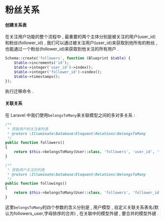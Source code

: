# 粉丝关系

#### 创建关系表

在关注用户功能的整个流程中 , 最重要的两个主体分别是被关注的用户\(user\_id\)和粉丝\(follower\_id\) , 我们可以通过被关注用户\(user\_id\)来获取到他所有的粉丝 , 也能通过一个粉丝\(follower\_id\)来获取到他关注的所有用户 . 

```php
Schema::create('followers', function (Blueprint $table) {
    $table->increments('id');
    $table->integer('user_id')->index();
    $table->integer('follower_id')->index();
    $table->timestamps();
});
```

执行迁移命令 . 

#### 关联关系

在 Laravel 中我们使用`belongsToMany`来关联模型之间的多对多关系 : 

```php
/**
 * 获取用户的关注者列表
 * @return \Illuminate\Database\Eloquent\Relations\BelongsToMany
 */
public function followers()
{
    return $this->belongsToMany(User::class, 'followers', 'user_id', 'follower_id');
}

/**
 * 获取用户关注的列表
 * @return \Illuminate\Database\Eloquent\Relations\BelongsToMany
 */
public function followings()
{
    return $this->belongsToMany(User::class, 'followers', 'follower_id', 'user_id');
}
```

这里`belongsToMany`的四个参数的含义分别是 , 用户模型 , 自定义关联关系表名\(默认为followers\_user,字母排序的合并\) , 在关联中的模型外键 , 要合并的模型外键 . 

